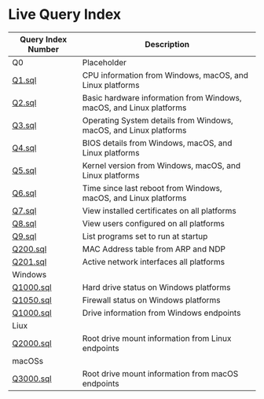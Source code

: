 # Live Query Index

| Query Index Number | Description |
| ----------------- | ----------- |
| Q0 | Placeholder |
| [Q1.sql](Universal_Q1-999/Q1.sql) | CPU information from Windows, macOS, and Linux platforms |
| [Q2.sql](Universal_Q1-999/Q2.sql) | Basic hardware information from Windows, macOS, and Linux platforms |
| [Q3.sql](Universal_Q1-999/Q3.sql) | Operating System details from Windows, macOS, and Linux platforms |
| [Q4.sql](Universal_Q1-999/Q4.sql) | BIOS details from Windows, macOS, and Linux platforms |
| [Q5.sql](Universal_Q1-999/Q5.sql) | Kernel version from Windows, macOS, and Linux platforms |
| [Q6.sql](Universal_Q1-999/Q6.sql) | Time since last reboot from Windows, macOS, and Linux platforms |
| [Q7.sql](Universal_Q1-999/Q7.sql) | View installed certificates on all platforms |
| [Q8.sql](Universal_Q1-999/Q8.sql) | View users configured on all platforms |
| [Q9.sql](Universal_Q1-999/Q9.sql) | List programs set to run at startup |
| [Q200.sql](Universal_Q1-999/Q200.sql) | MAC Address table from ARP and NDP |
| [Q201.sql](Universal_Q1-999/Q201.sql) | Active network interfaces all platforms |
| Windows | |
| [Q1000.sql](Windows_Q1000-1999/Q1000.sql) | Hard drive status on Windows platforms |
| [Q1050.sql](Windows_Q1000-1999/Q1050.sql) | Firewall status on Windows platforms |
| [Q1000.sql](Windows_Q1000-1999/Q1000.sql) | Drive information from Windows endpoints |
| Liux | |
| [Q2000.sql](Linux_Q2000-2999/Q2000.sql) | Root drive mount information from Linux endpoints |
| macOSs | |
| [Q3000.sql](macOS_Q3000-3999/Q3000.sql) | Root drive mount information from macOS endpoints |